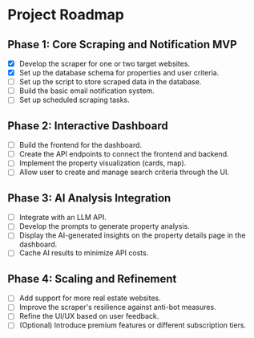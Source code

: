 # Project Roadmap

## Phase 1: Core Scraping and Notification MVP
- [X] Develop the scraper for one or two target websites.
- [X] Set up the database schema for properties and user criteria.
- [ ] Set up the script to store scraped data in the database.
- [ ] Build the basic email notification system.
- [ ] Set up scheduled scraping tasks.

## Phase 2: Interactive Dashboard
- [ ] Build the frontend for the dashboard.
- [ ] Create the API endpoints to connect the frontend and backend.
- [ ] Implement the property visualization (cards, map).
- [ ] Allow user   to create and manage search criteria through the UI.

## Phase 3: AI Analysis Integration
- [ ] Integrate with an LLM API.
- [ ] Develop the prompts to generate property analysis.
- [ ] Display the AI-generated insights on the property details page in the dashboard.
- [ ] Cache AI results to minimize API costs.

## Phase 4: Scaling and Refinement
- [ ] Add support for more real estate websites.
- [ ] Improve the scraper's resilience against anti-bot measures.
- [ ] Refine the UI/UX based on user feedback.
- [ ] (Optional) Introduce premium features or different subscription tiers.
